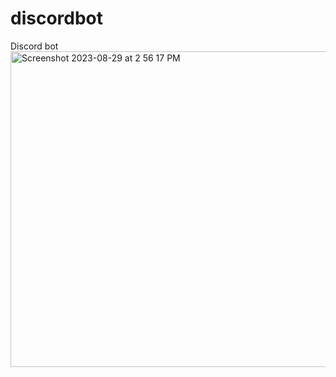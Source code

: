 # discordbot
Discord bot
<img width="505" alt="Screenshot 2023-08-29 at 2 56 17 PM" src="https://github.com/raycastillo3/discordbot/assets/60750068/e0318235-1817-4dc4-9562-bbfee9e7a648">
